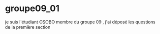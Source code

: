 # groupe09_01
je suis l'étudiant OSOBO membre du groupe 09 , j'ai déposé les questions de la  première section
